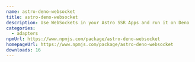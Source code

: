 ```yaml
---
name: astro-deno-websocket
title: astro-deno-websocket
description: Use WebSockets in your Astro SSR Apps and run it on Deno
categories:
  - adapters
npmUrl: https://www.npmjs.com/package/astro-deno-websocket
homepageUrl: https://www.npmjs.com/package/astro-deno-websocket
downloads: 16
---
```

